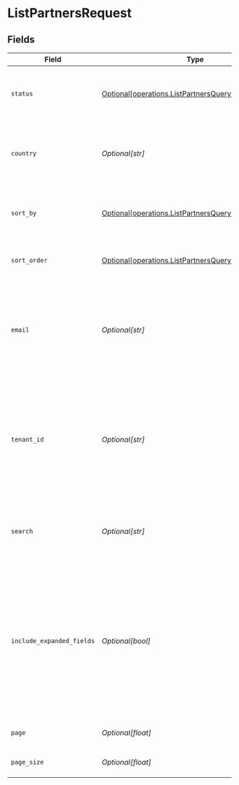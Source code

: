 # ListPartnersRequest


## Fields

| Field                                                                                                                                                                                | Type                                                                                                                                                                                 | Required                                                                                                                                                                             | Description                                                                                                                                                                          | Example                                                                                                                                                                              |
| ------------------------------------------------------------------------------------------------------------------------------------------------------------------------------------ | ------------------------------------------------------------------------------------------------------------------------------------------------------------------------------------ | ------------------------------------------------------------------------------------------------------------------------------------------------------------------------------------ | ------------------------------------------------------------------------------------------------------------------------------------------------------------------------------------ | ------------------------------------------------------------------------------------------------------------------------------------------------------------------------------------ |
| `status`                                                                                                                                                                             | [Optional[operations.ListPartnersQueryParamStatus]](../../models/operations/listpartnersqueryparamstatus.md)                                                                         | :heavy_minus_sign:                                                                                                                                                                   | A filter on the list based on the partner's `status` field.                                                                                                                          | approved                                                                                                                                                                             |
| `country`                                                                                                                                                                            | *Optional[str]*                                                                                                                                                                      | :heavy_minus_sign:                                                                                                                                                                   | A filter on the list based on the partner's `country` field.                                                                                                                         | US                                                                                                                                                                                   |
| `sort_by`                                                                                                                                                                            | [Optional[operations.ListPartnersQueryParamSortBy]](../../models/operations/listpartnersqueryparamsortby.md)                                                                         | :heavy_minus_sign:                                                                                                                                                                   | The field to sort the partners by. The default is `saleAmount`.                                                                                                                      | saleAmount                                                                                                                                                                           |
| `sort_order`                                                                                                                                                                         | [Optional[operations.ListPartnersQueryParamSortOrder]](../../models/operations/listpartnersqueryparamsortorder.md)                                                                   | :heavy_minus_sign:                                                                                                                                                                   | The sort order. The default is `desc`.                                                                                                                                               | desc                                                                                                                                                                                 |
| `email`                                                                                                                                                                              | *Optional[str]*                                                                                                                                                                      | :heavy_minus_sign:                                                                                                                                                                   | Filter the partner list based on the partner's `email`. The value must be a string. Takes precedence over `search`.                                                                  | panic@thedis.co                                                                                                                                                                      |
| `tenant_id`                                                                                                                                                                          | *Optional[str]*                                                                                                                                                                      | :heavy_minus_sign:                                                                                                                                                                   | Filter the partner list based on the partner's `tenantId`. The value must be a string. Takes precedence over `email` and `search`.                                                   | 1K0NM7HCN944PEMZ3CQPH43H8                                                                                                                                                            |
| `search`                                                                                                                                                                             | *Optional[str]*                                                                                                                                                                      | :heavy_minus_sign:                                                                                                                                                                   | A search query to filter partners by ID, name, email, or link.                                                                                                                       | john                                                                                                                                                                                 |
| `include_expanded_fields`                                                                                                                                                            | *Optional[bool]*                                                                                                                                                                     | :heavy_minus_sign:                                                                                                                                                                   | Whether to include stats fields on the partner (`clicks`, `leads`, `conversions`, `sales`, `saleAmount`, `commissions`, `netRevenue`). If false, those fields will be returned as 0. | true                                                                                                                                                                                 |
| `page`                                                                                                                                                                               | *Optional[float]*                                                                                                                                                                    | :heavy_minus_sign:                                                                                                                                                                   | The page number for pagination.                                                                                                                                                      | 1                                                                                                                                                                                    |
| `page_size`                                                                                                                                                                          | *Optional[float]*                                                                                                                                                                    | :heavy_minus_sign:                                                                                                                                                                   | The number of items per page.                                                                                                                                                        | 50                                                                                                                                                                                   |